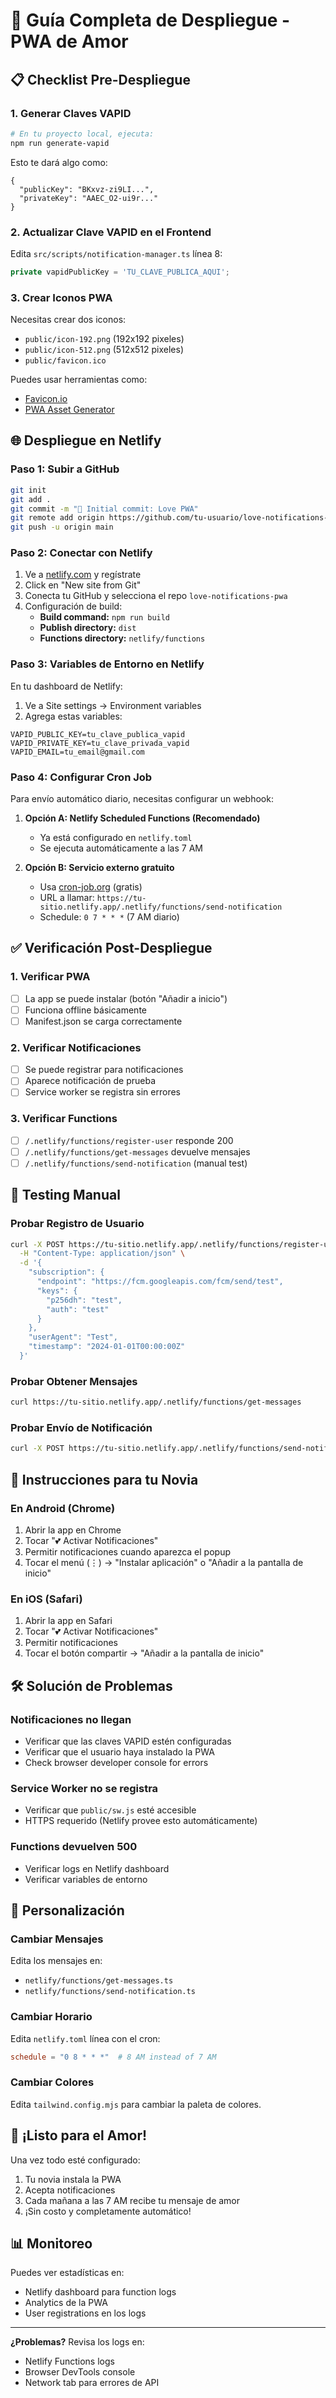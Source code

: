 # 🚀 Guía Completa de Despliegue - PWA de Amor

## 📋 Checklist Pre-Despliegue

### 1. Generar Claves VAPID
```bash
# En tu proyecto local, ejecuta:
npm run generate-vapid
```
Esto te dará algo como:
```
{
  "publicKey": "BKxvz-zi9LI...",
  "privateKey": "AAEC_O2-ui9r..."
}
```

### 2. Actualizar Clave VAPID en el Frontend
Edita `src/scripts/notification-manager.ts` línea 8:
```typescript
private vapidPublicKey = 'TU_CLAVE_PUBLICA_AQUI';
```

### 3. Crear Iconos PWA
Necesitas crear dos iconos:
- `public/icon-192.png` (192x192 pixeles)
- `public/icon-512.png` (512x512 pixeles)
- `public/favicon.ico`

Puedes usar herramientas como:
- [Favicon.io](https://favicon.io/)
- [PWA Asset Generator](https://github.com/elegantapp/pwa-asset-generator)

## 🌐 Despliegue en Netlify

### Paso 1: Subir a GitHub
```bash
git init
git add .
git commit -m "🚀 Initial commit: Love PWA"
git remote add origin https://github.com/tu-usuario/love-notifications-pwa.git
git push -u origin main
```

### Paso 2: Conectar con Netlify
1. Ve a [netlify.com](https://netlify.com) y regístrate
2. Click en "New site from Git"
3. Conecta tu GitHub y selecciona el repo `love-notifications-pwa`
4. Configuración de build:
   - **Build command:** `npm run build`
   - **Publish directory:** `dist`
   - **Functions directory:** `netlify/functions`

### Paso 3: Variables de Entorno en Netlify
En tu dashboard de Netlify:
1. Ve a Site settings → Environment variables
2. Agrega estas variables:

```env
VAPID_PUBLIC_KEY=tu_clave_publica_vapid
VAPID_PRIVATE_KEY=tu_clave_privada_vapid
VAPID_EMAIL=tu_email@gmail.com
```

### Paso 4: Configurar Cron Job
Para envío automático diario, necesitas configurar un webhook:

1. **Opción A: Netlify Scheduled Functions (Recomendado)**
   - Ya está configurado en `netlify.toml`
   - Se ejecuta automáticamente a las 7 AM

2. **Opción B: Servicio externo gratuito**
   - Usa [cron-job.org](https://cron-job.org) (gratis)
   - URL a llamar: `https://tu-sitio.netlify.app/.netlify/functions/send-notification`
   - Schedule: `0 7 * * *` (7 AM diario)

## ✅ Verificación Post-Despliegue

### 1. Verificar PWA
- [ ] La app se puede instalar (botón "Añadir a inicio")
- [ ] Funciona offline básicamente
- [ ] Manifest.json se carga correctamente

### 2. Verificar Notificaciones
- [ ] Se puede registrar para notificaciones
- [ ] Aparece notificación de prueba
- [ ] Service worker se registra sin errores

### 3. Verificar Functions
- [ ] `/.netlify/functions/register-user` responde 200
- [ ] `/.netlify/functions/get-messages` devuelve mensajes
- [ ] `/.netlify/functions/send-notification` (manual test)

## 🧪 Testing Manual

### Probar Registro de Usuario
```bash
curl -X POST https://tu-sitio.netlify.app/.netlify/functions/register-user \
  -H "Content-Type: application/json" \
  -d '{
    "subscription": {
      "endpoint": "https://fcm.googleapis.com/fcm/send/test",
      "keys": {
        "p256dh": "test",
        "auth": "test"
      }
    },
    "userAgent": "Test",
    "timestamp": "2024-01-01T00:00:00Z"
  }'
```

### Probar Obtener Mensajes
```bash
curl https://tu-sitio.netlify.app/.netlify/functions/get-messages
```

### Probar Envío de Notificación
```bash
curl -X POST https://tu-sitio.netlify.app/.netlify/functions/send-notification
```

## 📱 Instrucciones para tu Novia

### En Android (Chrome)
1. Abrir la app en Chrome
2. Tocar "💕 Activar Notificaciones"
3. Permitir notificaciones cuando aparezca el popup
4. Tocar el menú (⋮) → "Instalar aplicación" o "Añadir a la pantalla de inicio"

### En iOS (Safari)
1. Abrir la app en Safari
2. Tocar "💕 Activar Notificaciones"  
3. Permitir notificaciones
4. Tocar el botón compartir → "Añadir a la pantalla de inicio"

## 🛠 Solución de Problemas

### Notificaciones no llegan
- Verificar que las claves VAPID estén configuradas
- Verificar que el usuario haya instalado la PWA
- Check browser developer console for errors

### Service Worker no se registra
- Verificar que `public/sw.js` esté accesible
- HTTPS requerido (Netlify provee esto automáticamente)

### Functions devuelven 500
- Verificar logs en Netlify dashboard
- Verificar variables de entorno

## 🎨 Personalización

### Cambiar Mensajes
Edita los mensajes en:
- `netlify/functions/get-messages.ts`
- `netlify/functions/send-notification.ts`

### Cambiar Horario
Edita `netlify.toml` línea con el cron:
```toml
schedule = "0 8 * * *"  # 8 AM instead of 7 AM
```

### Cambiar Colores
Edita `tailwind.config.mjs` para cambiar la paleta de colores.

## 💝 ¡Listo para el Amor!

Una vez todo esté configurado:
1. Tu novia instala la PWA
2. Acepta notificaciones
3. Cada mañana a las 7 AM recibe tu mensaje de amor
4. ¡Sin costo y completamente automático!

## 📊 Monitoreo

Puedes ver estadísticas en:
- Netlify dashboard para function logs
- Analytics de la PWA
- User registrations en los logs

---

**¿Problemas?** Revisa los logs en:
- Netlify Functions logs
- Browser DevTools console
- Network tab para errores de API